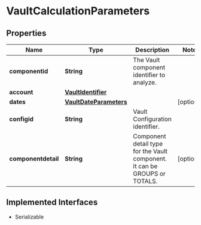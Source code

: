 

# VaultCalculationParameters

## Properties

Name | Type | Description | Notes
------------ | ------------- | ------------- | -------------
**componentid** | **String** | The Vault component identifier to analyze. | 
**account** | [**VaultIdentifier**](VaultIdentifier.md) |  | 
**dates** | [**VaultDateParameters**](VaultDateParameters.md) |  |  [optional]
**configid** | **String** | Vault Configuration identifier. | 
**componentdetail** | **String** | Component detail type for the Vault component. It can be GROUPS or TOTALS. |  [optional]


## Implemented Interfaces

* Serializable


